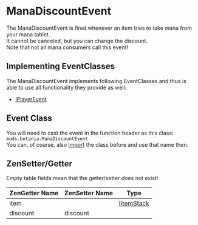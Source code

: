 # ManaDiscountEvent

The ManaDiscountEvent is fired whenever an item tries to take mana from your mana tablet.  
It cannot be canceled, but you can change the discount.  
Note that not all mana consumers call this event!

## Implementing EventClasses
The ManaDiscountEvent implements following EventClasses and thus is able to use all functionality they provide as well: 

- [IPlayerEvent](/Vanilla/Events/Events/IPlayerEvent/)

## Event Class
You will need to cast the event in the function header as this class:  
`mods.botania.ManaDiscountEvent`  
You can, of course, also [import](/AdvancedFunctions/Import/) the class before and use that name then.

## ZenSetter/Getter

Empty table fields mean that the getter/setter does not exist!

| ZenGetter Name | ZenSetter Name |  Type                                   |
|----------------|----------------|-----------------------------------------|
| item           |                | [IItemStack](/Vanilla/Items/IItemStack/) |
| discount       | discount       |                                         |